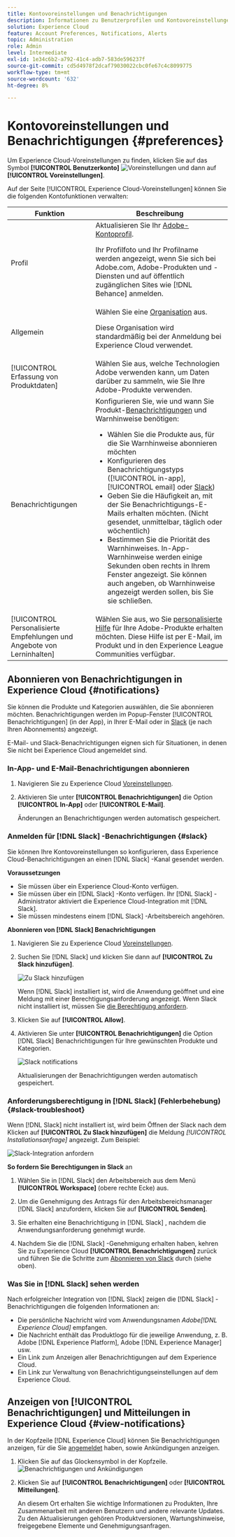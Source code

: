 ```yaml
---
title: Kontovoreinstellungen und Benachrichtigungen
description: Informationen zu Benutzerprofilen und Kontovoreinstellungen finden Sie unter Experience Cloud. Abonnieren Sie Produktbenachrichtigungen für E-Mails und  [!DNL Slack] und richten Sie Produktwarnungen ein.
solution: Experience Cloud
feature: Account Preferences, Notifications, Alerts
topic: Administration
role: Admin
level: Intermediate
exl-id: 1e34c6b2-a792-41c4-adb7-583de596237f
source-git-commit: cd5d4978f2dcaf79030022cbc0fe67c4c8099775
workflow-type: tm+mt
source-wordcount: '632'
ht-degree: 8%

---
```


# Kontovoreinstellungen und Benachrichtigungen {#preferences}

Um Experience Cloud-Voreinstellungen zu finden, klicken Sie auf das Symbol **[!UICONTROL Benutzerkonto]** ![Voreinstellungen](../assets/preferences-icon-sm.png) und dann auf **[!UICONTROL Voreinstellungen]**.

Auf der Seite [!UICONTROL Experience Cloud-Voreinstellungen] können Sie die folgenden Kontofunktionen verwalten:

| Funktion | Beschreibung |
|--- |--- |
| Profil | Aktualisieren Sie Ihr [Adobe-Kontoprofil](https://account.adobe.com/profile). <p>Ihr Profilfoto und Ihr Profilname werden angezeigt, wenn Sie sich bei Adobe.com, Adobe-Produkten und -Diensten und auf öffentlich zugänglichen Sites wie [!DNL Behance] anmelden. |
| Allgemein | Wählen Sie eine [Organisation](../administration/organizations.md) aus.<p>Diese Organisation wird standardmäßig bei der Anmeldung bei Experience Cloud verwendet. |
| [!UICONTROL Erfassung von Produktdaten] | Wählen Sie aus, welche Technologien Adobe verwenden kann, um Daten darüber zu sammeln, wie Sie Ihre Adobe-Produkte verwenden. |
| Benachrichtigungen | Konfigurieren Sie, wie und wann Sie Produkt-[Benachrichtigungen](#subscribe-to-notifications-in-experience-cloud) und Warnhinweise benötigen: <ul><li>Wählen Sie die Produkte aus, für die Sie Warnhinweise abonnieren möchten</li><li>Konfigurieren des Benachrichtigungstyps ([!UICONTROL in-app], [!UICONTROL email] oder [Slack](#slack-notifications))</li><li>Geben Sie die Häufigkeit an, mit der Sie Benachrichtigungs-E-Mails erhalten möchten. (Nicht gesendet, unmittelbar, täglich oder wöchentlich)</li><li>Bestimmen Sie die Priorität des Warnhinweises. In-App-Warnhinweise werden einige Sekunden oben rechts in Ihrem Fenster angezeigt. Sie können auch angeben, ob Warnhinweise angezeigt werden sollen, bis Sie sie schließen.</li></ul> |
| [!UICONTROL Personalisierte Empfehlungen und Angebote von Lerninhalten] | Wählen Sie aus, wo Sie [personalisierte Hilfe](personalized-learning.md) für Ihre Adobe-Produkte erhalten möchten. Diese Hilfe ist per E-Mail, im Produkt und in den Experience League Communities verfügbar. |

## Abonnieren von Benachrichtigungen in Experience Cloud {#notifications}

Sie können die Produkte und Kategorien auswählen, die Sie abonnieren möchten. Benachrichtigungen werden im Popup-Fenster [!UICONTROL Benachrichtigungen] (in der App), in Ihrer E-Mail oder in [Slack](#slack-notifications) (je nach Ihren Abonnements) angezeigt.

E-Mail- und Slack-Benachrichtigungen eignen sich für Situationen, in denen Sie nicht bei Experience Cloud angemeldet sind.

### In-App- und E-Mail-Benachrichtigungen abonnieren

1. Navigieren Sie zu Experience Cloud [Voreinstellungen](https://experience.adobe.com/preferences).

1. Aktivieren Sie unter **[!UICONTROL Benachrichtigungen]** die Option **[!UICONTROL In-App]** oder **[!UICONTROL E-Mail]**.

   Änderungen an Benachrichtigungen werden automatisch gespeichert.

### Anmelden für [!DNL Slack] -Benachrichtigungen {#slack}

Sie können Ihre Kontovoreinstellungen so konfigurieren, dass Experience Cloud-Benachrichtigungen an einen [!DNL Slack] -Kanal gesendet werden.

**Voraussetzungen**

* Sie müssen über ein Experience Cloud-Konto verfügen.
* Sie müssen über ein [!DNL Slack] -Konto verfügen. Ihr [!DNL Slack] -Administrator aktiviert die Experience Cloud-Integration mit [!DNL Slack].
* Sie müssen mindestens einem [!DNL Slack] -Arbeitsbereich angehören.

**Abonnieren von [!DNL Slack] Benachrichtigungen**

1. Navigieren Sie zu Experience Cloud [Voreinstellungen](https://experience.adobe.com/preferences).

1. Suchen Sie [!DNL Slack] und klicken Sie dann auf **[!UICONTROL Zu Slack hinzufügen]**.

   ![Zu Slack hinzufügen](../assets/add-to-slack.png)

   Wenn [!DNL Slack] installiert ist, wird die Anwendung geöffnet und eine Meldung mit einer Berechtigungsanforderung angezeigt. Wenn Slack nicht installiert ist, müssen Sie [die Berechtigung anfordern](#slack-troubleshoot).

1. Klicken Sie auf **[!UICONTROL Allow]**.

1. Aktivieren Sie unter **[!UICONTROL Benachrichtigungen]** die Option [!DNL Slack] Benachrichtigungen für Ihre gewünschten Produkte und Kategorien.

   ![Slack notifications](../assets/slack.png)

   Aktualisierungen der Benachrichtigungen werden automatisch gespeichert.

### Anforderungsberechtigung in [!DNL Slack] (Fehlerbehebung) {#slack-troubleshoot}

Wenn [!DNL Slack] nicht installiert ist, wird beim Öffnen der Slack nach dem Klicken auf **[!UICONTROL Zu Slack hinzufügen]** die Meldung _[!UICONTROL Installationsanfrage]_ angezeigt. Zum Beispiel:

![Slack-Integration anfordern](../assets/slack-workspace.png)

**So fordern Sie Berechtigungen in Slack** an

1. Wählen Sie in [!DNL Slack] den Arbeitsbereich aus dem Menü **[!UICONTROL Workspace]** (obere rechte Ecke) aus.

1. Um die Genehmigung des Antrags für den Arbeitsbereichsmanager [!DNL Slack] anzufordern, klicken Sie auf **[!UICONTROL Senden]**.

1. Sie erhalten eine Benachrichtigung in [!DNL Slack] , nachdem die Anwendungsanforderung genehmigt wurde.

1. Nachdem Sie die [!DNL Slack] -Genehmigung erhalten haben, kehren Sie zu Experience Cloud **[!UICONTROL Benachrichtigungen]** zurück und führen Sie die Schritte zum [Abonnieren von Slack](#slack-notifications) durch (siehe oben).

### Was Sie in [!DNL Slack] sehen werden

Nach erfolgreicher Integration von [!DNL Slack] zeigen die [!DNL Slack] -Benachrichtigungen die folgenden Informationen an:

* Die persönliche Nachricht wird vom Anwendungsnamen _Adobe[!DNL Experience Cloud]_ empfangen.
* Die Nachricht enthält das Produktlogo für die jeweilige Anwendung, z. B. Adobe [!DNL Experience Platform], Adobe [!DNL Experience Manager] usw.
* Ein Link zum Anzeigen aller Benachrichtigungen auf dem Experience Cloud.
* Ein Link zur Verwaltung von Benachrichtigungseinstellungen auf dem Experience Cloud.

## Anzeigen von [!UICONTROL Benachrichtigungen] und Mitteilungen in Experience Cloud {#view-notifications}

In der Kopfzeile [!DNL Experience Cloud] können Sie Benachrichtigungen anzeigen, für die Sie [angemeldet](#notifications) haben, sowie Ankündigungen anzeigen.

1. Klicken Sie auf das Glockensymbol in der Kopfzeile. ![Benachrichtigungen und Ankündigungen](../assets/bell-icon.png)

1. Klicken Sie auf **[!UICONTROL Benachrichtigungen]** oder **[!UICONTROL Mitteilungen]**.

   An diesem Ort erhalten Sie wichtige Informationen zu Produkten, Ihre Zusammenarbeit mit anderen Benutzern und andere relevante Updates. Zu den Aktualisierungen gehören Produktversionen, Wartungshinweise, freigegebene Elemente und Genehmigungsanfragen.
